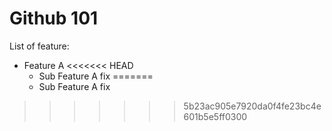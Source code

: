 # Github 101
List of feature: 
- Feature A
<<<<<<< HEAD
  - Sub Feature A fix
=======
  - Sub Feature A fix
>>>>>>> 5b23ac905e7920da0f4fe23bc4e601b5e5ff0300
